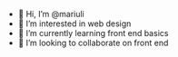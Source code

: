 - 👋 Hi, I’m @mariuli
- 👀 I’m interested in web design
- 🌱 I’m currently learning front end basics
- 💞️ I’m looking to collaborate on front end


<!---
mariuli/mariuli is a ✨ special ✨ repository because its `README.md` (this file) appears on your GitHub profile.
You can click the Preview link to take a look at your changes.
--->
